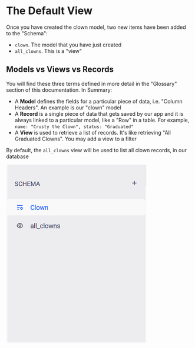 # The Default View

Once you have created the clown model, two new items have been added to the "Schema":

* `clown`. The model that you have just created
* `all_clowns`. This is a "view"

## Models vs Views vs Records

You will find these three terms defined in more detail in the "Glossary" section of this documentation. In Summary:

* A **Model** defines the fields for a particular piece of data, i.e. "Column Headers". An example is our "clown" model
* A **Record** is a single piece of data that gets saved by our app and it is always linked to a particular model, like a "Row" in a table. For example, `name: "Crusty the Clown", status: "Graduated"`
* A **View** is used to retrieve a list of records. It's like retrieving "All Graduated Clowns".  You may add a view to a filter

By default, the `all_clowns` view will be used to list all clown records, in our database

![](../../.gitbook/assets/schema-after-model-create.PNG)

